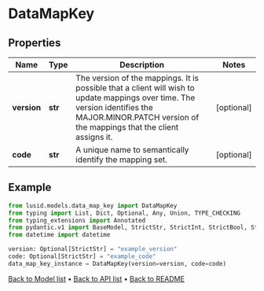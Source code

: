 # DataMapKey

## Properties
Name | Type | Description | Notes
------------ | ------------- | ------------- | -------------
**version** | **str** | The version of the mappings. It is possible that a client will wish to update mappings over time. The version identifies the MAJOR.MINOR.PATCH version  of the mappings that the client assigns it. | [optional] 
**code** | **str** | A unique name to semantically identify the mapping set. | [optional] 
## Example

```python
from lusid.models.data_map_key import DataMapKey
from typing import List, Dict, Optional, Any, Union, TYPE_CHECKING
from typing_extensions import Annotated
from pydantic.v1 import BaseModel, StrictStr, StrictInt, StrictBool, StrictFloat, StrictBytes, Field, validator, ValidationError, conlist, constr
from datetime import datetime

version: Optional[StrictStr] = "example_version"
code: Optional[StrictStr] = "example_code"
data_map_key_instance = DataMapKey(version=version, code=code)

```

[Back to Model list](../README.md#documentation-for-models) &#8226; [Back to API list](../README.md#documentation-for-api-endpoints) &#8226; [Back to README](../README.md)

